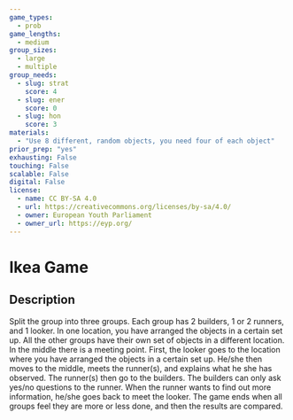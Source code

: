 ```yaml
---
game_types:
  - prob
game_lengths:
  - medium
group_sizes:
  - large
  - multiple
group_needs:
  - slug: strat
    score: 4
  - slug: ener
    score: 0
  - slug: hon
    score: 3
materials:
  - "Use 8 different, random objects, you need four of each object"
prior_prep: "yes"
exhausting: False
touching: False
scalable: False
digital: False
license:
  - name: CC BY-SA 4.0
  - url: https://creativecommons.org/licenses/by-sa/4.0/
  - owner: European Youth Parliament
  - owner_url: https://eyp.org/
---
```

# Ikea Game

## Description
Split the group into three groups. Each group has 2 builders, 1 or 2 runners, and 1 looker. In one location, you have arranged the objects in a certain set up. All the other groups have their own set of objects in a different location. In the middle there is a meeting point. First, the looker goes to the location where you have arranged the objects in a certain set up. He/she then moves to the middle, meets the runner(s), and explains what he she has observed. The runner(s) then go to the builders. The builders can only ask yes/no questions to the runner. When the runner wants to find out more information, he/she goes back to meet the looker. The game ends when all groups feel they are more or less done, and then the results are compared.
